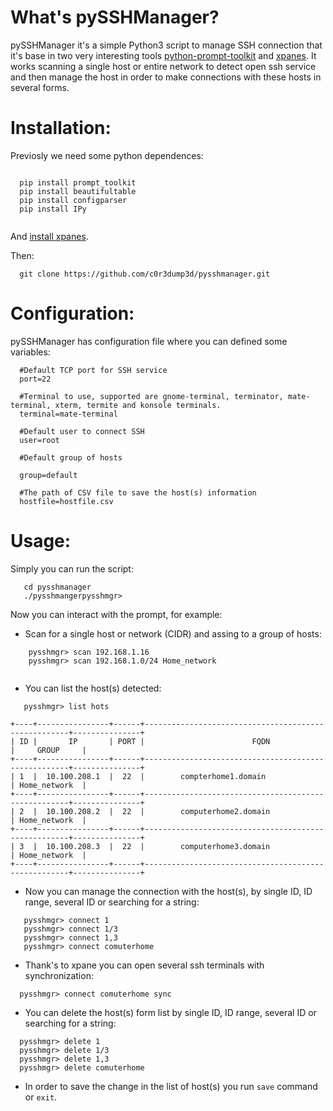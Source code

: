 
  
What's pySSHManager?
====================

pySSHManager it's a simple Python3 script to manage SSH connection that it's base in two very interesting tools <a href="https://github.com/prompt-toolkit/python-prompt-toolkit">python-prompt-toolkit</a>
and <a href="https://github.com/greymd/tmux-xpanes">xpanes</a>. It works scanning a single host or entire network to detect open ssh service and then manage the host in order to make connections with these hosts in several forms.
    
Installation:
=============

Previosly we need some python dependences:

```

  pip install prompt_toolkit
  pip install beautifultable
  pip install configparser
  pip install IPy
  
```
And <a href="https://github.com/greymd/tmux-xpanes/wiki/Installation">install xpanes</a>.

Then:

```
  git clone https://github.com/c0r3dump3d/pysshmanager.git
```

Configuration:
=============

pySSHManager has configuration file where you can defined some variables:

```
  #Default TCP port for SSH service
  port=22 

  #Terminal to use, supported are gnome-terminal, terminator, mate-terminal, xterm, termite and konsole terminals. 
  terminal=mate-terminal 

  #Default user to connect SSH
  user=root

  #Default group of hosts

  group=default

  #The path of CSV file to save the host(s) information
  hostfile=hostfile.csv
```
Usage:
======

Simply you can run the script:

```
   cd pysshmanager
   ./pysshmangerpysshmgr>
```

Now you can interact with the prompt, for example:
* Scan for a single host or network (CIDR) and assing to a group of hosts:
```
    pysshmgr> scan 192.168.1.16
    pysshmgr> scan 192.168.1.0/24 Home_network
    
 ```

 * You can list the host(s) detected:
 ```
    pysshmgr> list hots
    
+----+----------------+------+-----------------------------------------------------+---------------+
| ID |       IP       | PORT |                        FQDN                         |     GROUP     |
+----+----------------+------+-----------------------------------------------------+---------------+
| 1  |  10.100.208.1  |  22  |        compterhome1.domain                          | Home_network  |
+----+----------------+------+-----------------------------------------------------+---------------+
| 2  |  10.100.208.2  |  22  |        computerhome2.domain                         | Home_network  |
+----+----------------+------+-----------------------------------------------------+---------------+
| 3  |  10.100.208.3  |  22  |        computerhome3.domain                         | Home_network  |
+----+----------------+------+-----------------------------------------------------+---------------+

 ```
 
 * Now you can manage the connection with the host(s), by single ID, ID range, several ID or searching for a string:

```
   pysshmgr> connect 1
   pysshmgr> connect 1/3
   pysshmgr> connect 1,3
   pysshmgr> connect comuterhome

```
 * Thank's to xpane you can open several ssh terminals with synchronization:
 
 ```
   pysshmgr> connect comuterhome sync
 ```
 
 * You can delete the host(s) form list by single ID, ID range, several ID or searching for a string:
 
 ```
   pysshmgr> delete 1
   pysshmgr> delete 1/3
   pysshmgr> delete 1,3
   pysshmgr> delete comuterhome
```

* In order to save the change in the list of host(s) you run `save` command or `exit`.  
 
 
 
